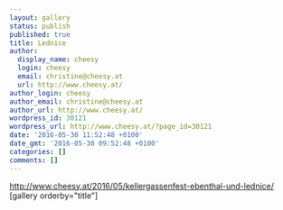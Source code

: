 ```yaml
---
layout: gallery
status: publish
published: true
title: Lednice
author:
  display_name: cheesy
  login: cheesy
  email: christine@cheesy.at
  url: http://www.cheesy.at/
author_login: cheesy
author_email: christine@cheesy.at
author_url: http://www.cheesy.at/
wordpress_id: 30121
wordpress_url: http://www.cheesy.at/?page_id=30121
date: '2016-05-30 11:52:48 +0100'
date_gmt: '2016-05-30 09:52:48 +0100'
categories: []
comments: []
---
```

http://www.cheesy.at/2016/05/kellergassenfest-ebenthal-und-lednice/
[gallery orderby="title"]
